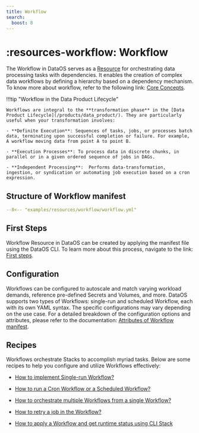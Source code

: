 ```yaml
---
title: Workflow
search:
  boost: 8
---
```


# :resources-workflow: Workflow

The Workflow in DataOS serves as a [Resource](/resources/) for orchestrating data processing tasks with dependencies. It enables the creation of complex data workflows by defining a hierarchy based on a dependency mechanism. To know more about workflow, refer to the following link: [Core Concepts](/resources/workflow/core_concepts/).

!!!tip "Workflow in the Data Product Lifecycle"

    Workflows are integral to the **transformation phase** in the [Data Product Lifecycle](/products/data_product/). They are particularly useful when your transformation involves:

    - **Definite Execution**: Sequences of tasks, jobs, or processes batch data, terminating upon successful completion or failure. For example, A workflow moving data from point A to point B.

    - **Execution Processes**: To process data in discrete chunks, in parallel or in a given ordered sequence of jobs in DAGs.

    - **Independent Processing**:  Performs data-transformation, ingestion, or syndication or automating job execution based on a cron expression.

## Structure of Workflow manifest

```yaml title="worker_manifest_structure.yml"
--8<-- "examples/resources/workflow/workflow.yml"
```

## First Steps

Workflow Resource in DataOS can be created by applying the manifest file using the DataOS CLI. To learn more about this process, navigate to the link: [First steps](/resources/workflow/first_steps/).

## Configuration

Workflows can be configured to autoscale and match varying workload demands, reference pre-defined Secrets and Volumes, and more. DataOS supports two types of Workflows: single-run and scheduled Workflow, each with its own YAML syntax. The specific configurations may vary depending on the use case. For a detailed breakdown of the configuration options and attributes, please refer to the documentation: [Attributes of Workflow manifest](/resources/workflow/configurations/).

## Recipes

Workflows orchestrate Stacks to accomplish myriad tasks. Below are some recipes to help you configure and utilize Workflows effectively:


- [How to implement Single-run Workflow?](/resources/workflow/how_to_guide/single_run_workflow/)

- [How to run a Cron Workflow or a Scheduled Workflow?](/resources/workflow/how_to_guide/scheduled_workflow/)

- [How to orchestrate multiple Workflows from a single Workflow?](/resources/workflow/how_to_guide/multiple_workflows_from_a_single_workflow/)

- [How to retry a job in the Workflow?](/resources/workflow/how_to_guide/retry_jobs/)

- [How to apply a Workflow and get runtime status using CLI Stack](/resources/workflow/how_to_guide/apply_a_workflow_and_get_runtime_status_using_cli_stack/)